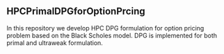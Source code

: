 ## HPCPrimalDPGforOptionPrcing



In this repository we develop HPC DPG formulation for option pricing problem based on the Black Scholes model.
DPG is implemented for both primal and ultraweak formulation.

